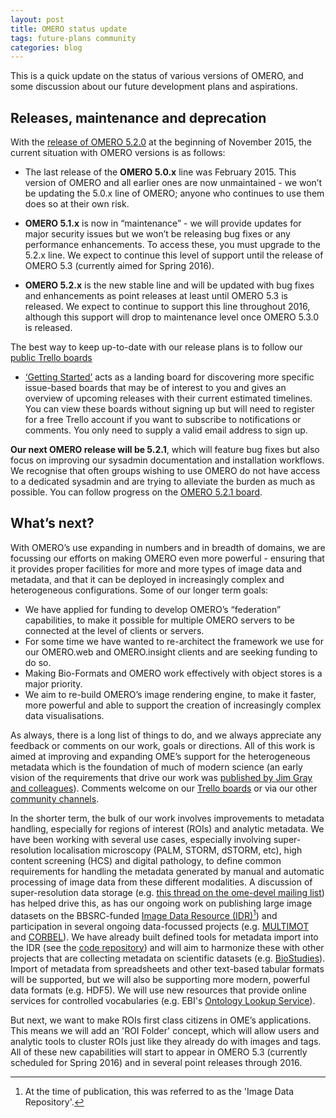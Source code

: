 ```yaml
---
layout: post
title: OMERO status update
tags: future-plans community
categories: blog
---
```


This is a quick update on the status of various versions of OMERO, and some
discussion about our future development plans and aspirations.

## Releases, maintenance and deprecation

With the [release of OMERO 5.2.0](https://www.openmicroscopy.org/community/viewtopic.php?f=11&t=7922) at
the beginning of November 2015, the current situation with OMERO versions is
as follows:

- The last release of the **OMERO 5.0.x** line was February 2015.  This
  version of OMERO and all earlier ones are now unmaintained - we won’t be
  updating the 5.0.x line of OMERO; anyone who continues to use them does so
  at their own risk.

- **OMERO 5.1.x** is now in “maintenance” - we will provide updates for
  major security issues but we won’t be releasing bug fixes or any performance
  enhancements. To access these, you must upgrade to the 5.2.x line. We expect
  to continue this level of support until the release of OMERO 5.3 (currently
  aimed for Spring 2016).

- **OMERO 5.2.x** is the new stable line and will be updated with bug fixes
  and enhancements as point releases at least until OMERO 5.3 is released. We
  expect to continue to support this line throughout 2016, although this
  support will drop to maintenance level once OMERO 5.3.0 is released.

The best way to keep up-to-date with our release plans is to follow our [public Trello boards](https://trello.com/ome)
 - [‘Getting Started’](https://trello.com/b/4EXb35xQ/getting-started) acts as
a landing board for discovering more specific issue-based boards that may be
of interest to you and gives an overview of upcoming releases with their
current estimated timelines. You can view these boards without signing up but
will need to register for a free Trello account if you want to subscribe to
notifications or comments. You only need to supply a valid email address to 
sign up.

**Our next OMERO release will be 5.2.1**, which will feature bug fixes but
also focus on improving our sysadmin documentation and installation workflows.
We recognise that often groups wishing to use OMERO do not have access to a
dedicated sysadmin and are trying to alleviate the burden as much as possible.
You can follow progress on the [OMERO 5.2.1 board](https://trello.com/b/HdHaudmw/omero-5-2-1).

## What’s next?

With OMERO’s use expanding in numbers and in breadth of domains, we are
focussing our efforts on making OMERO even more powerful - ensuring that it
provides proper facilities for more and more types of image data and metadata,
and that it can be deployed in increasingly complex and heterogeneous
configurations. Some of our longer term goals:

- We have applied for funding to develop OMERO’s “federation” capabilities, to
  make it possible for multiple OMERO servers to be connected at the level of
  clients or servers.
- For some time we have wanted to re-architect the framework we use for our
  OMERO.web and OMERO.insight clients and are seeking funding to do so.
- Making Bio-Formats and OMERO work effectively with object stores is a major
  priority.
- We aim to re-build OMERO’s image rendering engine, to make it faster, more
  powerful and able to support the creation of increasingly complex data
  visualisations.

As always, there is a long list of things to do, and we always appreciate any
feedback or comments on our work, goals or directions. All of this work is
aimed at improving and expanding OME’s support for the heterogeneous metadata
which is the foundation of much of modern science (an early vision of the
requirements that drive our work was [published by Jim Gray and colleagues](http://research.microsoft.com/pubs/64537/tr-2005-10.pdf)).
Comments welcome on our [Trello boards](https://trello.com/ome) or via our
other [community channels](http://www.openmicroscopy.org/community/).

In the shorter term, the bulk of our work involves improvements to metadata
handling, especially for regions of interest (ROIs) and analytic metadata. We
have been working with several use cases, especially involving
super-resolution localisation microscopy (PALM, STORM, dSTORM, etc), high
content screening (HCS) and digital pathology, to define common requirements
for handling the metadata generated by manual and automatic processing of
image data from these different modalities. A discussion of super-resolution
data storage (e.g. [this thread on the ome-devel mailing list](http://lists.openmicroscopy.org.uk/pipermail/ome-devel/2015-October/003471.html))
has helped drive this, as has our ongoing work on publishing large image
datasets on the BBSRC-funded [Image Data Resource (IDR)](http://idr.openmicroscopy.org)[^1]) and participation in several
ongoing data-focussed projects (e.g. [MULTIMOT](https://cordis.europa.eu/project/id/634107) and
[CORBEL](https://www.elixir-europe.org/news/corbel-sets-out-establish-common-infrastructure-biomedical-research)).
We have already built defined tools for metadata import into the IDR (see the
[code repository](https://github.com/openmicroscopy/idr-metadata)) and will
aim to harmonize these with other projects that are collecting metadata on
scientific datasets (e.g. [BioStudies](http://www.ebi.ac.uk/biostudies/)).
Import of metadata from spreadsheets and other text-based tabular formats will
be supported, but we will also be supporting more modern, powerful data
formats (e.g. HDF5).  We will use new resources that provide online services
for controlled vocabularies (e.g. EBI's [Ontology Lookup Service](http://www.ebi.ac.uk/ols/beta/)).

But next, we want to make ROIs first class
citizens in OME’s applications. This means we will add an 'ROI Folder'
concept, which will allow users and analytic tools to cluster ROIs just like
they already do with images and tags. All of these new capabilities will start
to appear in OMERO 5.3 (currently scheduled for Spring 2016) and in several
point releases through 2016.

[^1]: At the time of publication, this was referred to as the 'Image Data Repository'.
